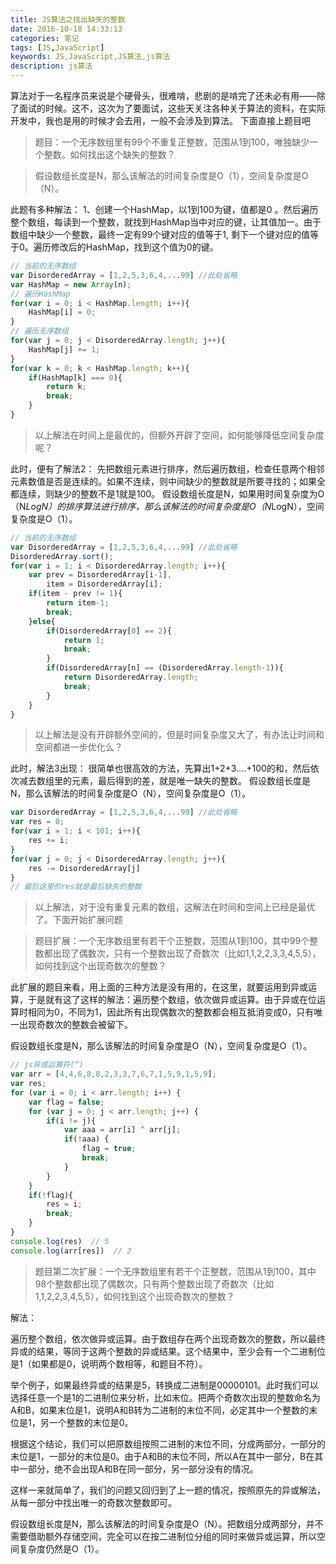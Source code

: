 ```yaml
---
title: JS算法之找出缺失的整数
date: 2016-10-18 14:33:13
categories: 笔记
tags: [JS,JavaScript]
keywords: JS,JavaScript,JS算法,js算法
description: js算法
---
```


算法对于一名程序员来说是个硬骨头，很难啃，悲剧的是啃完了还未必有用——除了面试的时候。这不，这次为了要面试，这些天关注各种关于算法的资料，在实际开发中，我也是用的时候才会去用，一般不会涉及到算法。
下面直接上题目吧
<!-- more -->
> 题目：一个无序数组里有99个不重复正整数，范围从1到100，唯独缺少一个整数。如何找出这个缺失的整数？

> 假设数组长度是N，那么该解法的时间复杂度是O（1），空间复杂度是O（N）。

此题有多种解法：
1、创建一个HashMap，以1到100为键，值都是0 。然后遍历整个数组，每读到一个整数，就找到HashMap当中对应的键，让其值加一。由于数组中缺少一个整数，最终一定有99个键对应的值等于1, 剩下一个键对应的值等于0。遍历修改后的HashMap，找到这个值为0的键。

``` js
// 当前的无序数组
var DisorderedArray = [1,2,5,3,6,4,...99] //此处省略
var HashMap = new Array(n);
// 遍历HashMap
for(var i = 0; i < HashMap.length; i++){
    HashMap[i] = 0;
}
// 遍历无序数组
for(var j = 0; j < DisorderedArray.length; j++){
    HashMap[j] += 1;
}
for(var k = 0; k < HashMap.length; k++){
    if(HashMap[k] === 0){
        return k;
        break;
    }
}
```

> 以上解法在时间上是最优的，但额外开辟了空间，如何能够降低空间复杂度呢？

此时，便有了解法2：
先把数组元素进行排序，然后遍历数组，检查任意两个相邻元素数值是否是连续的。如果不连续，则中间缺少的整数就是所要寻找的；如果全都连续，则缺少的整数不是1就是100。
假设数组长度是N，如果用时间复杂度为O（N*LogN）的排序算法进行排序，那么该解法的时间复杂度是O（N*LogN），空间复杂度是O（1）。
``` js
// 当前的无序数组
var DisorderedArray = [1,2,5,3,6,4,...99] //此处省略
DisorderedArray.sort();
for(var i = 1; i < DisorderedArray.length; i++){
    var prev = DisorderedArray[i-1],
        item = DisorderedArray[i];
    if(item - prev != 1){
        return item-1;
        break;
    }else{
        if(DisorderedArray[0] == 2){
            return 1;
            break;
        }
        if(DisorderedArray[n] == (DisorderedArray.length-1)){
            return DisorderedArray.length;
            break;
        }
    }
}
```

> 以上解法是没有开辟额外空间的，但是时间复杂度又大了，有办法让时间和空间都进一步优化么？

此时，解法3出现：
很简单也很高效的方法，先算出1+2+3….+100的和，然后依次减去数组里的元素，最后得到的差，就是唯一缺失的整数。
假设数组长度是N，那么该解法的时间复杂度是O（N），空间复杂度是O（1）。

``` js
var DisorderedArray = [1,2,5,3,6,4,...99] //此处省略
var res = 0;
for(var i = 1; i < 101; i++){
    res += i;
}
for(var j = 0; j < DisorderedArray.length; j++){
    res -= DisorderedArray[j]
}
// 最后这里的res就是最后缺失的整数
```
> 以上解法，对于没有重复元素的数组，这解法在时间和空间上已经是最优了。下面开始扩展问题


> 题目扩展：一个无序数组里有若干个正整数，范围从1到100，其中99个整数都出现了偶数次，只有一个整数出现了奇数次（比如1,1,2,2,3,3,4,5,5），如何找到这个出现奇数次的整数？

此扩展的题目来看，用上面的三种方法是没有用的，在这里，就要运用到异或运算，于是就有这了这样的解法：遍历整个数组，依次做异或运算。由于异或在位运算时相同为0，不同为1，因此所有出现偶数次的整数都会相互抵消变成0，只有唯一出现奇数次的整数会被留下。

假设数组长度是N，那么该解法的时间复杂度是O（N），空间复杂度是O（1）。

``` js
// js异或运算符(^)
var arr = [4,4,6,8,8,2,3,3,7,6,7,1,5,9,1,5,9];
var res;
for (var i = 0; i < arr.length; i++) {
    var flag = false;
    for (var j = 0; j < arr.length; j++) {
        if(i != j){
            var aaa = arr[i] ^ arr[j];
            if(!aaa) {
                flag = true;
                break;
            }
        }
    }
    if(!flag){
        res = i;
        break;
    }
}
console.log(res)  // 5
console.log(arr[res])  // 2
```

> 题目第二次扩展：一个无序数组里有若干个正整数，范围从1到100，其中98个整数都出现了偶数次，只有两个整数出现了奇数次（比如1,1,2,2,3,4,5,5），如何找到这个出现奇数次的整数？

解法：

遍历整个数组，依次做异或运算。由于数组存在两个出现奇数次的整数，所以最终异或的结果，等同于这两个整数的异或结果。这个结果中，至少会有一个二进制位是1（如果都是0，说明两个数相等，和题目不符）。

举个例子，如果最终异或的结果是5，转换成二进制是00000101。此时我们可以选择任意一个是1的二进制位来分析，比如末位。把两个奇数次出现的整数命名为A和B，如果末位是1，说明A和B转为二进制的末位不同，必定其中一个整数的末位是1，另一个整数的末位是0。

根据这个结论，我们可以把原数组按照二进制的末位不同，分成两部分，一部分的末位是1，一部分的末位是0。由于A和B的末位不同，所以A在其中一部分，B在其中一部分，绝不会出现A和B在同一部分，另一部分没有的情况。

这样一来就简单了，我们的问题又回归到了上一题的情况，按照原先的异或解法，从每一部分中找出唯一的奇数次整数即可。

假设数组长度是N，那么该解法的时间复杂度是O（N）。把数组分成两部分，并不需要借助额外存储空间，完全可以在按二进制位分组的同时来做异或运算，所以空间复杂度仍然是O（1）。